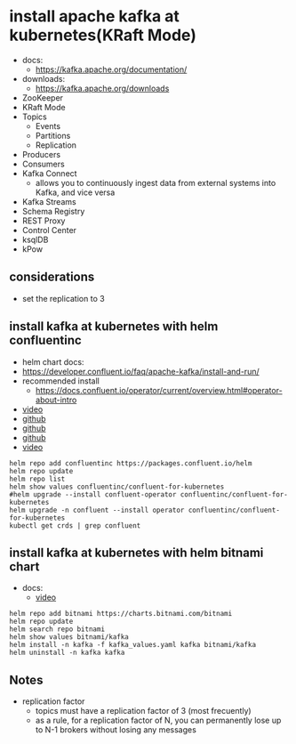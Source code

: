 # install apache kafka at kubernetes(KRaft Mode)
- docs:
  - https://kafka.apache.org/documentation/
- downloads:
  - https://kafka.apache.org/downloads
- ZooKeeper
- KRaft Mode
- Topics
  - Events
  - Partitions
  - Replication
- Producers
- Consumers
- Kafka Connect
  - allows you to continuously ingest data from external systems into Kafka, and vice versa
- Kafka Streams
- Schema Registry
- REST Proxy
- Control Center
- ksqlDB
- kPow

## considerations
  - set the replication to 3

## install kafka at kubernetes with helm confluentinc
-  helm chart docs:
  - https://developer.confluent.io/faq/apache-kafka/install-and-run/
  - recommended install
    - https://docs.confluent.io/operator/current/overview.html#operator-about-intro
  - [video](https://www.youtube.com/watch?v=3UUGrBK0BIQ)
  - [github](https://github.com/confluentinc)
  - [github](https://github.com/confluentinc/cp-helm-charts)
  - [github](https://github.com/confluentinc/confluent-kubernetes-examples)
  - [video](https://www.confluent.io/events/kafka-summit-europe-2021/everything-you-ever-needed-to-know-about-kafka-on-kubernetes-but-were-afraid/?session_ref=https://www.google.com/&_ga=2.201394965.584061380.1716473523-1849858196.1716473523&_gac=1.250468724.1716479834.Cj0KCQjw0ruyBhDuARIsANSZ3wqCbQKM7OnKDo124XPe_8T91UJReaB7vK7NxWBCTX-EZLizFE-Kf4kaAvRUEALw_wcB&_gl=1*5al804*_ga*MTg0OTg1ODE5Ni4xNzE2NDczNTIz*_ga_D2D3EGKSGD*MTcxNjQ3OTcwMy4yLjEuMTcxNjQ4MDA0MC42MC4wLjA.)
```
helm repo add confluentinc https://packages.confluent.io/helm
helm repo update
helm repo list
helm show values confluentinc/confluent-for-kubernetes
#helm upgrade --install confluent-operator confluentinc/confluent-for-kubernetes
helm upgrade -n confluent --install operator confluentinc/confluent-for-kubernetes
kubectl get crds | grep confluent
```

## install kafka at kubernetes with helm bitnami chart
- docs:
  - [video](https://www.youtube.com/watch?v=n_vvgc47rWM)
```
helm repo add bitnami https://charts.bitnami.com/bitnami
helm repo update
helm search repo bitnami
helm show values bitnami/kafka
helm install -n kafka -f kafka_values.yaml kafka bitnami/kafka
helm uninstall -n kafka kafka
```

## Notes
- replication factor
  - topics must have a replication factor of 3 (most frecuently)
  - as a rule, for a replication factor of N, you can permanently lose up to N-1 brokers without losing any messages
